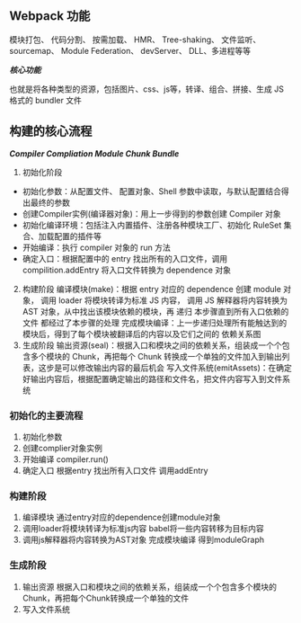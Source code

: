 ## Webpack 功能

模块打包、
代码分割、
按需加载、
HMR、
Tree-shaking、
文件监听、
sourcemap、
Module Federation、
devServer、
DLL、多进程等等

***核心功能*** 

也就是将各种类型的资源，包括图片、css、js等，转译、组合、拼接、生成 JS 格式的 bundler 文件
## 构建的核心流程

***Compiler Compliation Module Chunk Bundle***
1. 初始化阶段
 - 初始化参数：从配置文件、 配置对象、Shell 参数中读取，与默认配置结合得出最终的参数
 - 创建Compiler实例(编译器对象)：用上一步得到的参数创建 Compiler 对象
 - 初始化编译环境：包括注入内置插件、注册各种模块工厂、初始化 RuleSet 集合、加载配置的插件等
 - 开始编译：执行 compiler 对象的 run 方法
 - 确定入口：根据配置中的 entry 找出所有的入口文件，调用 compilition.addEntry 将入口文件转换为 dependence 对象
2. 构建阶段
编译模块(make)：根据 entry 对应的 dependence 创建 module 对象，
调用 loader 将模块转译为标准 JS 内容，
调用 JS 解释器将内容转换为 AST 对象，从中找出该模块依赖的模块，再 递归 本步骤直到所有入口依赖的文件
都经过了本步骤的处理
完成模块编译：上一步递归处理所有能触达到的模块后，得到了每个模块被翻译后的内容以及它们之间的 依赖关系图
3. 生成阶段
输出资源(seal)：根据入口和模块之间的依赖关系，组装成一个个包含多个模块的 Chunk，再把每个 Chunk 转换成一个单独的文件加入到输出列表，这步是可以修改输出内容的最后机会
写入文件系统(emitAssets)：在确定好输出内容后，根据配置确定输出的路径和文件名，把文件内容写入到文件系统

### 初始化的主要流程
1. 初始化参数
2. 创建complier对象实例 
3. 开始编译 compiler.run() 
4. 确定入口 根据entry 找出所有入口文件 调用addEntry 
### 构建阶段 
1. 编译模块 通过entry对应的dependence创建module对象
2. 调用loader将模块转译为标准js内容 babel将一些内容转移为目标内容
3. 调用js解释器将内容转换为AST对象 完成模块编译 得到moduleGraph
### 生成阶段
1. 输出资源 根据入口和模块之间的依赖关系，组装成一个个包含多个模块的Chunk，再把每个Chunk转换成一个单独的文件
2. 写入文件系统
